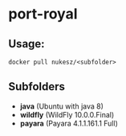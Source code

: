# port-royal

## Usage:
```
docker pull nukesz/<subfolder>
```

## Subfolders

- **java** (Ubuntu with java 8)
- **wildfly** (WildFly 10.0.0.Final)
- **payara** (Payara 4.1.1.161.1 Full)

